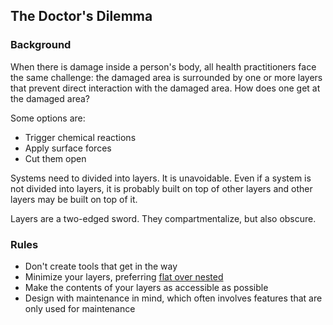 
## The Doctor's Dilemma

### Background

When there is damage inside a person's body, all health practitioners face the same challenge: the damaged area is surrounded by one or more layers that prevent direct interaction with the damaged area.  How does one get at the damaged area?

Some options are:

* Trigger chemical reactions
* Apply surface forces
* Cut them open

Systems need to divided into layers.  It is unavoidable.  Even if a system is not divided into layers, it is probably built on top of other layers and other layers may be built on top of it.

Layers are a two-edged sword.  They compartmentalize, but also obscure.

### Rules

* Don't create tools that get in the way
* Minimize your layers, preferring [flat over nested](./flat-over-nested.md)
* Make the contents of your layers as accessible as possible
* Design with maintenance in mind, which often involves features that are only used for maintenance
